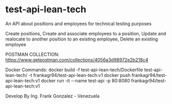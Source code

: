 # test-api-lean-tech
An API about positions and employees for technical testing purposes

Create positions,
Create and associate employees to a position, 
Update and realocate to another position to an existing employee, 
Delete an existing employee

POSTMAN COLLECTION: https://www.getpostman.com/collections/4056a3d98972e2b218c4

Docker Commands:
docker build -f test-api-lean-tech/Dockerfile test-api-lean-tech/ -t frankagr94/test-api-lean-tech:v1
docker push frankagr94/test-api-lean-tech:v1
docker run -it --name test-api -p 80:8080 frankagr94/test-api-lean-tech:v1


Develop By Ing. Frank Gonzalez - Venezuela
